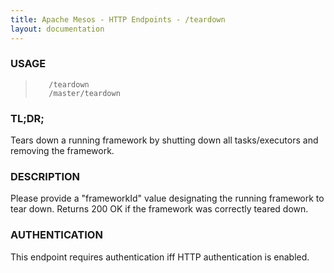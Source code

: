 ```yaml
---
title: Apache Mesos - HTTP Endpoints - /teardown
layout: documentation
---
```

<!--- This is an automatically generated file. DO NOT EDIT! --->

### USAGE ###
>        /teardown
>        /master/teardown

### TL;DR; ###
Tears down a running framework by shutting down all tasks/executors and removing the framework.

### DESCRIPTION ###
Please provide a "frameworkId" value designating the running
framework to tear down.
Returns 200 OK if the framework was correctly teared down.


### AUTHENTICATION ###
This endpoint requires authentication iff HTTP authentication is
enabled.